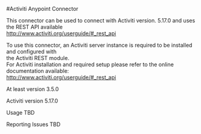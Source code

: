 #Activiti Anypoint Connector

This connector can be used to connect with Activiti version. 5.17.0 and uses the REST API available <br/>
<a href="http://www.activiti.org/userguide/#_rest_api">http://www.activiti.org/userguide/#_rest_api</a>

To use this connector, an Activiti server instance is required to be installed and configured with<br/> 
the Activiti REST module.<br/> 
For Activiti installation and required setup please refer to the online documentation available:<br/> 
<a href="http://www.activiti.org/userguide">http://www.activiti.org/userguide/#_rest_api</a><br/>

At least version 3.5.0


Activiti version 5.17.0


Usage
TBD

Reporting Issues
TBD







